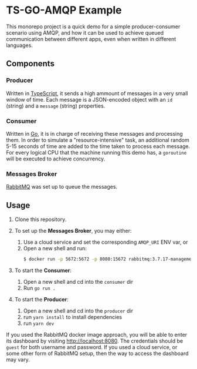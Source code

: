 # TS-GO-AMQP Example

This monorepo project is a quick demo for a simple producer-consumer scenario using AMQP, and how it
can be used to achieve queued communication between different apps, even when written in different
languages.

## Components

### Producer

Written in [TypeScript](https://www.typescriptlang.org/), it sends a high ammount of messages in a
very small window of time. Each message is a JSON-encoded object with an `id` (string) and a
`message` (string) properties.

### Consumer

Written in [Go](https://golang.org/), it is in charge of receiving these messages and processing
them. In order to simulate a "resource-intensive" task, an additional random 5-15 seconds of time
are added to the time taken to process each message. For every logical CPU that the machine running
this demo has, a `goroutine` will be executed to achieve concurrency.

### Messages Broker

[RabbitMQ](https://www.rabbitmq.com/) was set up to queue the messages.

## Usage

1. Clone this repository.
2. To set up the **Messages Broker**, you may either:

   1. Use a cloud service and set the corresponding `AMQP_URI` ENV var, or
   2. Open a new shell and run:
      ```sh
      $ docker run -p 5672:5672 -p 8080:15672 rabbitmq:3.7.17-management-alpine
      ```

3. To start the **Consumer**:

   1. Open a new shell and cd into the `consumer` dir
   2. Run `go run .`

4. To start the **Producer**:

   1. Open a new shell and cd into the `producer` dir
   2. run `yarn install` to install dependencies
   3. run `yarn dev`

If you used the RabbitMQ docker image approach, you will be able to enter its dashboard by visiting
[http://localhost:8080](http://localhost:8080). The credentials should be `guest` for both username
and password. If you used a cloud service, or some other form of RabbitMQ setup, then the way to
access the dashboard may vary.
